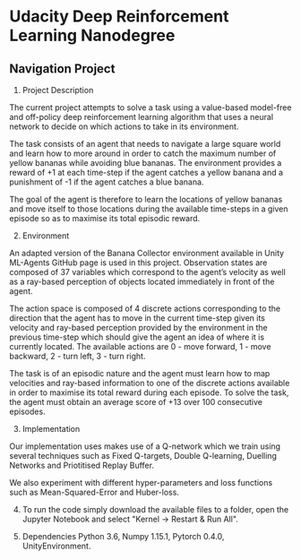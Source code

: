 <h1> Udacity Deep Reinforcement Learning Nanodegree</h1>
  
<h2>Navigation Project</h2>

1.	Project Description

The current project attempts to solve a task using a value-based model-free and off-policy deep reinforcement learning algorithm that uses a neural network to decide on which actions to take in its environment.

The task consists of an agent that needs to navigate a large square world and learn how to more around in order to catch the maximum number of yellow bananas while avoiding blue bananas. The environment provides a reward of +1 at each time-step if the agent catches a yellow banana and a punishment of -1 if the agent catches a blue banana. 

The goal of the agent is therefore to learn the locations of yellow bananas and move itself to those locations during the available time-steps in a given episode so as to maximise its total episodic reward.

2.	Environment

An adapted version of the Banana Collector environment available in Unity ML-Agents GitHub page is used in this project. Observation states are composed of 37 variables which correspond to the agent’s velocity as well as a ray-based perception of objects located immediately in front of the agent. 

The action space is composed of 4 discrete actions corresponding to the direction that the agent has to move in the current time-step given its velocity and ray-based perception provided by the environment in the previous time-step which should give the agent an idea of where it is currently located. The available actions are 0 - move forward, 1 - move backward, 2 - turn left, 3 - turn right.

The task is of an episodic nature and the agent must learn how to map velocities and ray-based information to one of the discrete actions available in order to maximise its total reward during each episode. To solve the task, the agent must obtain an average score of +13 over 100 consecutive episodes.

3. Implementation

Our implementation uses makes use of a Q-network which we train using several techniques such as Fixed Q-targets, Double Q-learning, Duelling Networks and Priotitised Replay Buffer.

We also experiment with different hyper-parameters and loss functions such as Mean-Squared-Error and Huber-loss.

4. To run the code simply download the available files to a folder, open the Jupyter Notebook and select "Kernel -> Restart & Run All".

5. Dependencies
Python 3.6, Numpy 1.15.1, Pytorch 0.4.0, UnityEnvironment.
